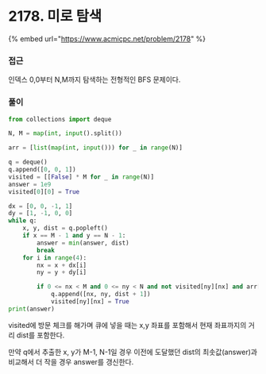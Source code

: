 # 2178. 미로 탐색

{% embed url="https://www.acmicpc.net/problem/2178" %}

### 접근

인덱스 0,0부터 N,M까지 탐색하는 전형적인 BFS 문제이다.

### 풀이

```python
from collections import deque

N, M = map(int, input().split())

arr = [list(map(int, input())) for _ in range(N)]

q = deque()
q.append([0, 0, 1])
visited = [[False] * M for _ in range(N)]
answer = 1e9
visited[0][0] = True

dx = [0, 0, -1, 1]
dy = [1, -1, 0, 0]
while q:
    x, y, dist = q.popleft()
    if x == M - 1 and y == N - 1:
        answer = min(answer, dist)
        break
    for i in range(4):
        nx = x + dx[i]
        ny = y + dy[i]

        if 0 <= nx < M and 0 <= ny < N and not visited[ny][nx] and arr[ny][nx] == 1:
            q.append([nx, ny, dist + 1])
            visited[ny][nx] = True
print(answer)
```

visited에 방문 체크를 해가며 큐에 넣을 때는 x,y 좌표를 포함해서 현재 좌표까지의 거리 dist를 포함한다.

만약 q에서 추출한 x, y가 M-1, N-1일 경우 이전에 도달했던 dist의 최솟값(answer)과 비교해서 더 작을 경우 answer를 갱신한다.
